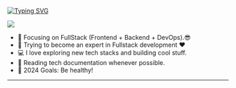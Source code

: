 [![Typing SVG](https://readme-typing-svg.demolab.com/?lines=Hello,+There!+👋;This+is+Tharn....;Nice+to+meet+you!&center=true&size=30)](https://git.io/typing-svg)


![](https://komarev.com/ghpvc/?username=tharnphon&color=brightgreen)

- 🔭 Focusing on FullStack (Frontend + Backend + DevOps).😎
- 🌱 Trying to become an expert in Fullstack development ❤
- 💻 I love exploring new tech stacks and building cool stuff.
- 📰 Reading tech documentation whenever possible.
- 🥅 2024 Goals: Be healthy!

---
